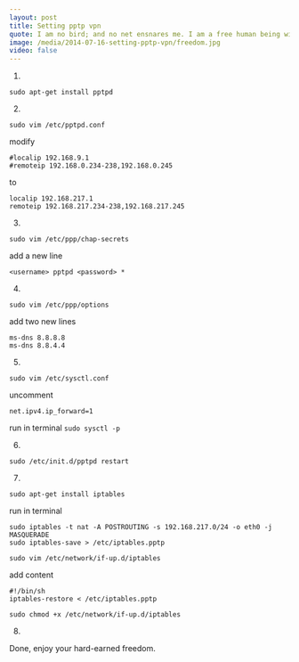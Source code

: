```yaml
---
layout: post
title: Setting pptp vpn
quote: I am no bird; and no net ensnares me. I am a free human being with an independent will. ― Charlotte Brontë, Jane Eyre
image: /media/2014-07-16-setting-pptp-vpn/freedom.jpg
video: false
---
```


1.

~~~
sudo apt-get install pptpd
~~~

2.

`sudo vim /etc/pptpd.conf`

modify

~~~
#localip 192.168.9.1
#remoteip 192.168.0.234-238,192.168.0.245
~~~

to

~~~
localip 192.168.217.1
remoteip 192.168.217.234-238,192.168.217.245
~~~

3.

`sudo vim /etc/ppp/chap-secrets`

add a new line

`<username> pptpd <password> *`

4.

`sudo vim /etc/ppp/options`

add two new lines

~~~
ms-dns 8.8.8.8
ms-dns 8.8.4.4
~~~

5.

`sudo vim /etc/sysctl.conf`

uncomment

`net.ipv4.ip_forward=1`

run in terminal `sudo sysctl -p`

6.

`sudo /etc/init.d/pptpd restart`

7.

`sudo apt-get install iptables`

run in terminal

~~~
sudo iptables -t nat -A POSTROUTING -s 192.168.217.0/24 -o eth0 -j MASQUERADE
sudo iptables-save > /etc/iptables.pptp
~~~

`sudo vim /etc/network/if-up.d/iptables`

add content

~~~
#!/bin/sh
iptables-restore < /etc/iptables.pptp
~~~

`sudo chmod +x /etc/network/if-up.d/iptables`

8.

Done, enjoy your hard-earned freedom.
